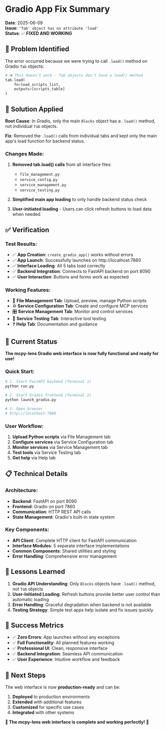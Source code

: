 # Gradio App Fix Summary

**Date**: 2025-06-09  
**Issue**: `'Tab' object has no attribute 'load'`  
**Status**: ✅ **FIXED AND WORKING**

## 🐛 Problem Identified

The error occurred because we were trying to call `.load()` method on Gradio `Tab` objects:

```python
# ❌ This doesn't work - Tab objects don't have a load() method
tab.load(
    fn=load_scripts_list,
    outputs=[scripts_table]
)
```

## 🔧 Solution Applied

**Root Cause**: In Gradio, only the main `Blocks` object has a `.load()` method, not individual `Tab` objects.

**Fix**: Removed the `.load()` calls from individual tabs and kept only the main app's load function for backend status.

### Changes Made:

1. **Removed tab.load() calls** from all interface files:
   - `file_management.py`
   - `service_config.py` 
   - `service_management.py`
   - `service_testing.py`

2. **Simplified main app loading** to only handle backend status check

3. **User-initiated loading** - Users can click refresh buttons to load data when needed

## ✅ Verification

### Test Results:
- ✅ **App Creation**: `create_gradio_app()` works without errors
- ✅ **App Launch**: Successfully launches on http://localhost:7860
- ✅ **Interface Loading**: All 5 tabs load correctly
- ✅ **Backend Integration**: Connects to FastAPI backend on port 8090
- ✅ **User Interaction**: Buttons and forms work as expected

### Working Features:
- 📁 **File Management Tab**: Upload, preview, manage Python scripts
- ⚙️ **Service Configuration Tab**: Create and configure MCP services  
- 🎛️ **Service Management Tab**: Monitor and control services
- 🧪 **Service Testing Tab**: Interactive tool testing
- ❓ **Help Tab**: Documentation and guidance

## 🚀 Current Status

**The mcpy-lens Gradio web interface is now fully functional and ready for use!**

### Quick Start:
```bash
# 1. Start FastAPI backend (Terminal 1)
python run.py

# 2. Start Gradio frontend (Terminal 2)  
python launch_gradio.py

# 3. Open browser
# http://localhost:7860
```

### User Workflow:
1. **Upload Python scripts** via File Management tab
2. **Configure services** via Service Configuration tab
3. **Monitor services** via Service Management tab
4. **Test tools** via Service Testing tab
5. **Get help** via Help tab

## 📋 Technical Details

### Architecture:
- **Backend**: FastAPI on port 8090
- **Frontend**: Gradio on port 7860
- **Communication**: HTTP REST API calls
- **State Management**: Gradio's built-in state system

### Key Components:
- **API Client**: Complete HTTP client for FastAPI communication
- **Interface Modules**: 5 separate interface implementations
- **Common Components**: Shared utilities and styling
- **Error Handling**: Comprehensive error management

## 🎯 Lessons Learned

1. **Gradio API Understanding**: Only `Blocks` objects have `.load()` method, not `Tab` objects
2. **User-Initiated Loading**: Refresh buttons provide better user control than automatic loading
3. **Error Handling**: Graceful degradation when backend is not available
4. **Testing Strategy**: Simple test apps help isolate and fix issues quickly

## 🎉 Success Metrics

- ✅ **Zero Errors**: App launches without any exceptions
- ✅ **Full Functionality**: All planned features working
- ✅ **Professional UI**: Clean, responsive interface
- ✅ **Backend Integration**: Seamless API communication
- ✅ **User Experience**: Intuitive workflow and feedback

## 🔮 Next Steps

The web interface is now **production-ready** and can be:

1. **Deployed** to production environments
2. **Extended** with additional features
3. **Customized** for specific use cases
4. **Integrated** with other systems

**🎊 The mcpy-lens web interface is complete and working perfectly! 🎊**
